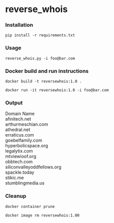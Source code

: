 # reverse_whois

### Installation
`pip install -r requirements.txt`

### Usage 
`reverse_whois.py -i foo@bar.com`

### Docker build and run instructions
`docker build -t reversewhois:1.0 .`

`docker run -it reversewhois:1.0 -i foo@bar.com`

### Output
Domain Name  
afinitech.net  
arthurmeschian.com  
athedral.net  
erraticus.com  
goebelfamily.com  
hyperbolicspace.org  
legalytix.com  
mtviewioof.org  
obbtech.com  
siliconvalleyoddfellows.org  
spackle.today  
stikic.me  
stumblingmedia.us  

### Cleanup
`docker container prune`

`docker image rm reversewhois:1.00`
